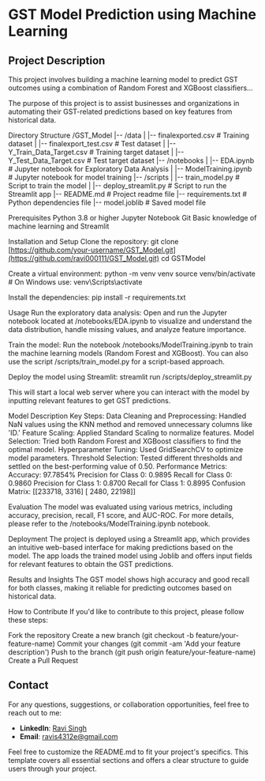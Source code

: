 # GST Model Prediction using Machine Learning

## Project Description
This project involves building a machine learning model to predict GST outcomes using a combination of Random Forest and XGBoost classifiers...


The purpose of this project is to assist businesses and organizations in automating their GST-related predictions based on key features from historical data.

Directory Structure
/GST_Model
|-- /data
|   |-- finalexported.csv              # Training dataset
|   |-- finalexport_test.csv           # Test dataset
|   |-- Y_Train_Data_Target.csv        # Training target dataset
|   |-- Y_Test_Data_Target.csv         # Test target dataset
|-- /notebooks
|   |-- EDA.ipynb                      # Jupyter notebook for Exploratory Data Analysis
|   |-- ModelTraining.ipynb            # Jupyter notebook for model training
|-- /scripts
|   |-- train_model.py                 # Script to train the model
|   |-- deploy_streamlit.py            # Script to run the Streamlit app
|-- README.md                          # Project readme file
|-- requirements.txt                   # Python dependencies file
|-- model.joblib                       # Saved model file

Prerequisites
Python 3.8 or higher
Jupyter Notebook
Git
Basic knowledge of machine learning and Streamlit

Installation and Setup
Clone the repository:
git clone [https://github.com/your-username/GST_Model.git](https://github.com/ravi000111/GST_Model.git)
cd GSTModel

Create a virtual environment:
python -m venv venv
source venv/bin/activate  # On Windows use: venv\Scripts\activate

Install the dependencies:
pip install -r requirements.txt

Usage
Run the exploratory data analysis: Open and run the Jupyter notebook located at /notebooks/EDA.ipynb to visualize and understand the data distribution, handle missing values, and analyze feature importance.

Train the model: Run the notebook /notebooks/ModelTraining.ipynb to train the machine learning models (Random Forest and XGBoost). You can also use the script /scripts/train_model.py for a script-based approach.

Deploy the model using Streamlit:
streamlit run /scripts/deploy_streamlit.py

This will start a local web server where you can interact with the model by inputting relevant features to get GST predictions.

Model Description
Key Steps:
Data Cleaning and Preprocessing: Handled NaN values using the KNN method and removed unnecessary columns like 'ID.'
Feature Scaling: Applied Standard Scaling to normalize features.
Model Selection: Tried both Random Forest and XGBoost classifiers to find the optimal model.
Hyperparameter Tuning: Used GridSearchCV to optimize model parameters.
Threshold Selection: Tested different thresholds and settled on the best-performing value of 0.50.
Performance Metrics:
Accuracy: 97.7854%
Precision for Class 0: 0.9895
Recall for Class 0: 0.9860
Precision for Class 1: 0.8700
Recall for Class 1: 0.8995
Confusion Matrix:
[[233718,  3316]
 [  2480, 22198]]

 Evaluation
The model was evaluated using various metrics, including accuracy, precision, recall, F1 score, and AUC-ROC. For more details, please refer to the /notebooks/ModelTraining.ipynb notebook.

Deployment
The project is deployed using a Streamlit app, which provides an intuitive web-based interface for making predictions based on the model. The app loads the trained model using Joblib and offers input fields for relevant features to obtain the GST predictions.

Results and Insights
The GST model shows high accuracy and good recall for both classes, making it reliable for predicting outcomes based on historical data.

How to Contribute
If you'd like to contribute to this project, please follow these steps:

Fork the repository
Create a new branch (git checkout -b feature/your-feature-name)
Commit your changes (git commit -am 'Add your feature description')
Push to the branch (git push origin feature/your-feature-name)
Create a Pull Request

## Contact
For any questions, suggestions, or collaboration opportunities, feel free to reach out to me:

- **LinkedIn**: [Ravi Singh](https://www.linkedin.com/in/ravi-singh-316028253/)
- **Email**: [ravis4312e@gmail.com](mailto:ravis4312e@gmail.com)


Feel free to customize the README.md to fit your project's specifics. This template covers all essential sections and offers a clear structure to guide users through your project.
